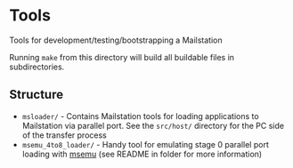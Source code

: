 # Tools
Tools for development/testing/bootstrapping a Mailstation

Running `make` from this directory will build all buildable files in subdirectories.


## Structure
* `msloader/` - Contains Mailstation tools for loading applications to Mailstation via parallel port. See the `src/host/` directory for the PC side of the transfer process
* `msemu_4to8_loader/` - Handy tool for emulating stage 0 parallel port loading with [msemu](https://github.com/kbembedded/msemu) (see README in folder for more information)
